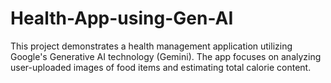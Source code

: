 # Health-App-using-Gen-AI
This project demonstrates a health management application utilizing Google's Generative AI technology (Gemini).  The app focuses on analyzing user-uploaded images of food items and estimating total calorie content.
